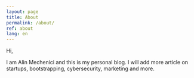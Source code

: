 ```yaml
---
layout: page
title: About
permalink: /about/
ref: about
lang: en
---
```


Hi,

I am Alin Mechenici and this is my personal blog. I will add more article on startups, bootstrapping, cybersecurity, marketing and more. 

